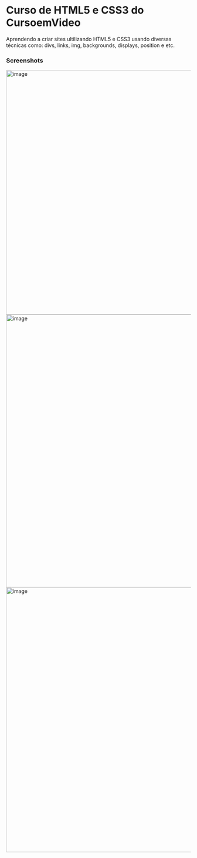 # Curso de HTML5 e CSS3 do CursoemVideo
 
 Aprendendo a criar sites ultilizando HTML5 e CSS3 usando diversas técnicas como: divs, links, img, backgrounds, displays, position e etc.

### Screenshots

 <img width="665" alt="image" src="https://user-images.githubusercontent.com/100851091/196444083-de4524e0-76d6-439e-9402-e5d2939f8ca1.png">

<img width="742" alt="image" src="https://user-images.githubusercontent.com/100851091/196444326-7e60174f-aa9a-4553-933e-a61eaf877287.png">

<img width="721" alt="image" src="https://user-images.githubusercontent.com/100851091/196446715-6d17f63d-ac0f-4017-84b6-13bbd261c95d.png">



